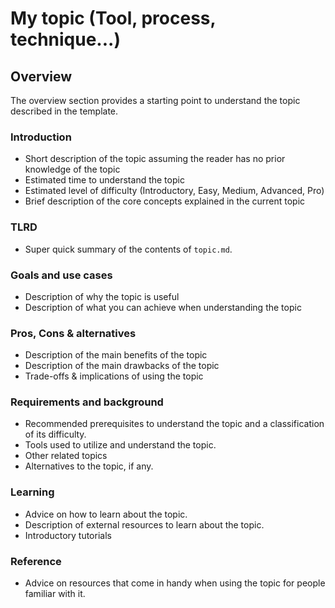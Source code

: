 # My topic (Tool, process, technique...)

## Overview

The overview section provides a starting point to understand the topic described
in the template.

### Introduction
* Short description of the topic assuming the reader has no prior knowledge of the topic
* Estimated time to understand the topic
* Estimated level of difficulty (Introductory, Easy, Medium, Advanced, Pro)
* Brief description of the core concepts explained in the current topic

### TLRD
* Super quick summary of the contents of `topic.md`.

### Goals and use cases
* Description of why the topic is useful
* Description of what you can achieve when understanding the topic

### Pros, Cons & alternatives
* Description of the main benefits of the topic
* Description of the main drawbacks of the topic
* Trade-offs & implications of using the topic

### Requirements and background
* Recommended prerequisites to understand the topic and a classification of its difficulty. 
* Tools used to utilize and understand the topic.  
* Other related topics
* Alternatives to the topic, if any.

### Learning
* Advice on how to learn about the topic.
* Description of external resources to learn about the topic.
* Introductory tutorials

### Reference
* Advice on resources that come in handy when using the topic for people familiar with it.
